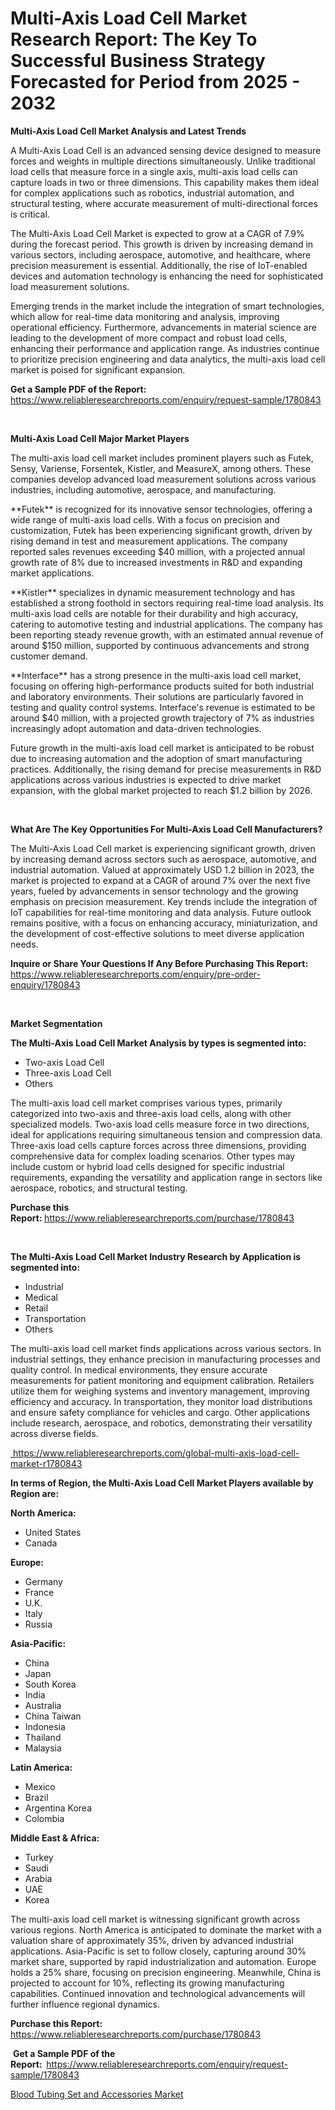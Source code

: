 <p><h1>Multi-Axis Load Cell Market Research Report: The Key To Successful Business Strategy Forecasted for Period from 2025 - 2032</h1></p><p><strong>Multi-Axis Load Cell Market Analysis and Latest Trends</strong></p>
<p><p>A Multi-Axis Load Cell is an advanced sensing device designed to measure forces and weights in multiple directions simultaneously. Unlike traditional load cells that measure force in a single axis, multi-axis load cells can capture loads in two or three dimensions. This capability makes them ideal for complex applications such as robotics, industrial automation, and structural testing, where accurate measurement of multi-directional forces is critical.</p><p>The Multi-Axis Load Cell Market is expected to grow at a CAGR of 7.9% during the forecast period. This growth is driven by increasing demand in various sectors, including aerospace, automotive, and healthcare, where precision measurement is essential. Additionally, the rise of IoT-enabled devices and automation technology is enhancing the need for sophisticated load measurement solutions.</p><p>Emerging trends in the market include the integration of smart technologies, which allow for real-time data monitoring and analysis, improving operational efficiency. Furthermore, advancements in material science are leading to the development of more compact and robust load cells, enhancing their performance and application range. As industries continue to prioritize precision engineering and data analytics, the multi-axis load cell market is poised for significant expansion.</p></p>
<p><strong>Get a Sample PDF of the Report:&nbsp;</strong> <a href="https://www.reliableresearchreports.com/enquiry/request-sample/1780843?utm_campaign=2657&utm_medium=2&utm_source=Github&utm_content=ia&utm_term=25032025&utm_id=multi-axis-load-cell">https://www.reliableresearchreports.com/enquiry/request-sample/1780843</a></p>
<p>&nbsp;</p>
<p><strong>Multi-Axis Load Cell Major Market Players</strong></p>
<p><p>The multi-axis load cell market includes prominent players such as Futek, Sensy, Variense, Forsentek, Kistler, and MeasureX, among others. These companies develop advanced load measurement solutions across various industries, including automotive, aerospace, and manufacturing.</p><p>**Futek** is recognized for its innovative sensor technologies, offering a wide range of multi-axis load cells. With a focus on precision and customization, Futek has been experiencing significant growth, driven by rising demand in test and measurement applications. The company reported sales revenues exceeding $40 million, with a projected annual growth rate of 8% due to increased investments in R&D and expanding market applications.</p><p>**Kistler** specializes in dynamic measurement technology and has established a strong foothold in sectors requiring real-time load analysis. Its multi-axis load cells are notable for their durability and high accuracy, catering to automotive testing and industrial applications. The company has been reporting steady revenue growth, with an estimated annual revenue of around $150 million, supported by continuous advancements and strong customer demand.</p><p>**Interface** has a strong presence in the multi-axis load cell market, focusing on offering high-performance products suited for both industrial and laboratory environments. Their solutions are particularly favored in testing and quality control systems. Interface's revenue is estimated to be around $40 million, with a projected growth trajectory of 7% as industries increasingly adopt automation and data-driven technologies.</p><p>Future growth in the multi-axis load cell market is anticipated to be robust due to increasing automation and the adoption of smart manufacturing practices. Additionally, the rising demand for precise measurements in R&D applications across various industries is expected to drive market expansion, with the global market projected to reach $1.2 billion by 2026.</p></p>
<p>&nbsp;</p>
<p><strong>What Are The Key Opportunities For Multi-Axis Load Cell Manufacturers?</strong></p>
<p><p>The Multi-Axis Load Cell market is experiencing significant growth, driven by increasing demand across sectors such as aerospace, automotive, and industrial automation. Valued at approximately USD 1.2 billion in 2023, the market is projected to expand at a CAGR of around 7% over the next five years, fueled by advancements in sensor technology and the growing emphasis on precision measurement. Key trends include the integration of IoT capabilities for real-time monitoring and data analysis. Future outlook remains positive, with a focus on enhancing accuracy, miniaturization, and the development of cost-effective solutions to meet diverse application needs.</p></p>
<p><strong>Inquire or Share Your Questions If Any Before Purchasing This Report:</strong> <a href="https://www.reliableresearchreports.com/enquiry/pre-order-enquiry/1780843?utm_campaign=2657&utm_medium=2&utm_source=Github&utm_content=ia&utm_term=25032025&utm_id=multi-axis-load-cell">https://www.reliableresearchreports.com/enquiry/pre-order-enquiry/1780843</a></p>
<p>&nbsp;</p>
<p><strong>Market Segmentation</strong></p>
<p><strong>The Multi-Axis Load Cell Market Analysis by types is segmented into:</strong></p>
<p><ul><li>Two-axis Load Cell</li><li>Three-axis Load Cell</li><li>Others</li></ul></p>
<p><p>The multi-axis load cell market comprises various types, primarily categorized into two-axis and three-axis load cells, along with other specialized models. Two-axis load cells measure force in two directions, ideal for applications requiring simultaneous tension and compression data. Three-axis load cells capture forces across three dimensions, providing comprehensive data for complex loading scenarios. Other types may include custom or hybrid load cells designed for specific industrial requirements, expanding the versatility and application range in sectors like aerospace, robotics, and structural testing.</p></p>
<p><strong>Purchase this Report:&nbsp;</strong><a href="https://www.reliableresearchreports.com/purchase/1780843?utm_campaign=2657&utm_medium=2&utm_source=Github&utm_content=ia&utm_term=25032025&utm_id=multi-axis-load-cell">https://www.reliableresearchreports.com/purchase/1780843</a></p>
<p>&nbsp;</p>
<p><strong>The Multi-Axis Load Cell Market Industry Research by Application is segmented into:</strong></p>
<p><ul><li>Industrial</li><li>Medical</li><li>Retail</li><li>Transportation</li><li>Others</li></ul></p>
<p><p>The multi-axis load cell market finds applications across various sectors. In industrial settings, they enhance precision in manufacturing processes and quality control. In medical environments, they ensure accurate measurements for patient monitoring and equipment calibration. Retailers utilize them for weighing systems and inventory management, improving efficiency and accuracy. In transportation, they monitor load distributions and ensure safety compliance for vehicles and cargo. Other applications include research, aerospace, and robotics, demonstrating their versatility across diverse fields.</p></p>
<p><a href="https://www.reliableresearchreports.com/global-multi-axis-load-cell-market-r1780843?utm_campaign=2657&utm_medium=2&utm_source=Github&utm_content=ia&utm_term=25032025&utm_id=multi-axis-load-cell">&nbsp;https://www.reliableresearchreports.com/global-multi-axis-load-cell-market-r1780843</a></p>
<p><strong>In terms of Region, the Multi-Axis Load Cell Market Players available by Region are:</strong></p>
<p>
    <p> <strong> North America: </strong>
        <ul>
            <li>United States</li>
            <li>Canada</li>
        </ul>
        </p> 
    <p> <strong> Europe: </strong>
        <ul>
            <li>Germany</li>
            <li>France</li>
            <li>U.K.</li>
            <li>Italy</li>
            <li>Russia</li>
        </ul>
        </p> 
    <p> <strong> Asia-Pacific: </strong>
        <ul>
            <li>China</li>
            <li>Japan</li>
            <li>South Korea</li>
            <li>India</li>
            <li>Australia</li>
            <li>China Taiwan</li>
            <li>Indonesia</li>
            <li>Thailand</li>
            <li>Malaysia</li>
        </ul>
        </p> 
    <p> <strong> Latin America: </strong>
        <ul>
            <li>Mexico</li>
            <li>Brazil</li>
            <li>Argentina Korea</li>
            <li>Colombia</li>
        </ul>
        </p> 
    <p> <strong> Middle East & Africa: </strong>
        <ul>
            <li>Turkey</li>
            <li>Saudi</li>
            <li>Arabia</li>
            <li>UAE</li>
            <li>Korea</li>
        </ul>
    </p>
    </p>
<p><p>The multi-axis load cell market is witnessing significant growth across various regions. North America is anticipated to dominate the market with a valuation share of approximately 35%, driven by advanced industrial applications. Asia-Pacific is set to follow closely, capturing around 30% market share, supported by rapid industrialization and automation. Europe holds a 25% share, focusing on precision engineering. Meanwhile, China is projected to account for 10%, reflecting its growing manufacturing capabilities. Continued innovation and technological advancements will further influence regional dynamics.</p></p>
<p><strong>Purchase this Report: </strong><a href="https://www.reliableresearchreports.com/purchase/1780843?utm_campaign=2657&utm_medium=2&utm_source=Github&utm_content=ia&utm_term=25032025&utm_id=multi-axis-load-cell">https://www.reliableresearchreports.com/purchase/1780843</a></p>
<p>&nbsp;<strong>Get a Sample PDF of the Report:&nbsp;&nbsp;</strong><a href="https://www.reliableresearchreports.com/enquiry/request-sample/1780843?utm_campaign=2657&utm_medium=2&utm_source=Github&utm_content=ia&utm_term=25032025&utm_id=multi-axis-load-cell">https://www.reliableresearchreports.com/enquiry/request-sample/1780843</a></p>
<p><strong></strong></p>
<p><p><a href="https://github.com/waverlyam689/Market-Research-Report-List-1/blob/main/blood-tubing-set-and-accessories-market.md?utm_campaign=2657&utm_medium=2&utm_source=Github&utm_content=ia&utm_term=25032025&utm_id=multi-axis-load-cell">Blood Tubing Set and Accessories Market</a></p></p>